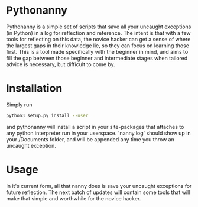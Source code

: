 # Pythonanny

Pythonanny is a simple set of scripts that save all your uncaught exceptions (in Python) in a log for reflection and reference.  The intent is that with a few tools for reflecting on this data, the novice hacker can get a sense of where the largest gaps in their knowledge lie, so they can focus on learning those first.  This is a tool made specifically with the beginner in mind, and aims to fill the gap between those beginner and intermediate stages when tailored advice is necessary, but difficult to come by.
	
# Installation

Simply run

```sh
python3 setup.py install --user
```

and pythonanny will install a script in your site-packages that attaches to any python interpreter run in your userspace.  'nanny.log' should show up in your /Documents folder, and will be appended any time you throw an uncaught exception.

# Usage

In it's current form, all that nanny does is save your uncaught exceptions for future reflection.  The next batch of updates will contain some tools that will make that simple and worthwhile for the novice hacker.
